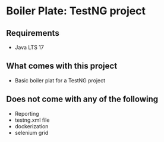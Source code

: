 # Boiler Plate: TestNG project
## Requirements
- Java LTS 17
## What comes with this project
- Basic boiler plat for a TestNG project
## Does not come with any of the following
- Reporting
- testng.xml file
- dockerization
- selenium grid